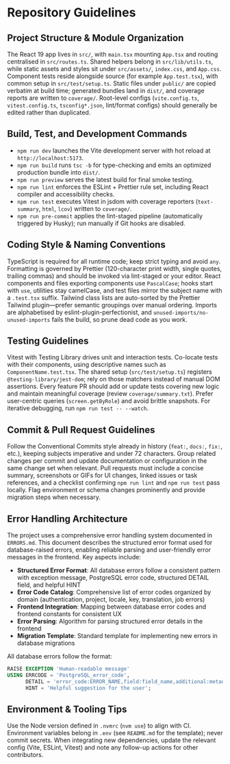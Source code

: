 # Repository Guidelines

## Project Structure & Module Organization

The React 19 app lives in `src/`, with `main.tsx` mounting `App.tsx` and routing centralised in `src/routes.ts`. Shared helpers belong in `src/lib/utils.ts`, while static assets and styles sit under `src/assets/`, `index.css`, and `App.css`. Component tests reside alongside source (for example `App.test.tsx`), with common setup in `src/test/setup.ts`. Static files under `public/` are copied verbatim at build time; generated bundles land in `dist/`, and coverage reports are written to `coverage/`. Root-level configs (`vite.config.ts`, `vitest.config.ts`, `tsconfig*.json`, lint/format configs) should generally be edited rather than duplicated.

## Build, Test, and Development Commands

- `npm run dev` launches the Vite development server with hot reload at `http://localhost:5173`.
- `npm run build` runs `tsc -b` for type-checking and emits an optimized production bundle into `dist/`.
- `npm run preview` serves the latest build for final smoke testing.
- `npm run lint` enforces the ESLint + Prettier rule set, including React compiler and accessibility checks.
- `npm run test` executes Vitest in jsdom with coverage reporters (`text-summary`, `html`, `lcov`) written to `coverage/`.
- `npm run pre-commit` applies the lint-staged pipeline (automatically triggered by Husky); run manually if Git hooks are disabled.

## Coding Style & Naming Conventions

TypeScript is required for all runtime code; keep strict typing and avoid `any`. Formatting is governed by Prettier (120-character print width, single quotes, trailing commas) and should be invoked via lint-staged or your editor. React components and files exporting components use `PascalCase`; hooks start with `use`, utilities stay camelCase, and test files mirror the subject name with a `.test.tsx` suffix. Tailwind class lists are auto-sorted by the Prettier Tailwind plugin—prefer semantic groupings over manual ordering. Imports are alphabetised by eslint-plugin-perfectionist, and `unused-imports/no-unused-imports` fails the build, so prune dead code as you work.

## Testing Guidelines

Vitest with Testing Library drives unit and interaction tests. Co-locate tests with their components, using descriptive names such as `ComponentName.test.tsx`. The shared setup (`src/test/setup.ts`) registers `@testing-library/jest-dom`; rely on those matchers instead of manual DOM assertions. Every feature PR should add or update tests covering new logic and maintain meaningful coverage (review `coverage/summary.txt`). Prefer user-centric queries (`screen.getByRole`) and avoid brittle snapshots. For iterative debugging, run `npm run test -- --watch`.

## Commit & Pull Request Guidelines

Follow the Conventional Commits style already in history (`feat:`, `docs:`, `fix:`, etc.), keeping subjects imperative and under 72 characters. Group related changes per commit and update documentation or configuration in the same change set when relevant. Pull requests must include a concise summary, screenshots or GIFs for UI changes, linked issues or task references, and a checklist confirming `npm run lint` and `npm run test` pass locally. Flag environment or schema changes prominently and provide migration steps when necessary.

## Error Handling Architecture

The project uses a comprehensive error handling system documented in `ERRORS.md`. This document describes the structured error format used for database-raised errors, enabling reliable parsing and user-friendly error messages in the frontend. Key aspects include:

- **Structured Error Format**: All database errors follow a consistent pattern with exception message, PostgreSQL error code, structured DETAIL field, and helpful HINT
- **Error Code Catalog**: Comprehensive list of error codes organized by domain (authentication, project, locale, key, translation, job errors)
- **Frontend Integration**: Mapping between database error codes and frontend constants for consistent UX
- **Error Parsing**: Algorithm for parsing structured error details in the frontend
- **Migration Template**: Standard template for implementing new errors in database migrations

All database errors follow the format:

```sql
RAISE EXCEPTION 'Human-readable message'
USING ERRCODE = 'PostgreSQL_error_code',
      DETAIL = 'error_code:ERROR_NAME,field:field_name,additional:metadata',
      HINT = 'Helpful suggestion for the user';
```

## Environment & Tooling Tips

Use the Node version defined in `.nvmrc` (`nvm use`) to align with CI. Environment variables belong in `.env` (see `README.md` for the template); never commit secrets. When integrating new dependencies, update the relevant config (Vite, ESLint, Vitest) and note any follow-up actions for other contributors.
